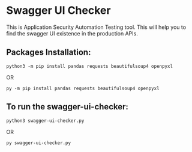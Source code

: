 
# Swagger UI Checker

This is Application Security Automation Testing tool. This will help you to find the swagger UI existence in the production APIs.

## Packages Installation:

    python3 -m pip install pandas requests beautifulsoup4 openpyxl

OR

    py -m pip install pandas requests beautifulsoup4 openpyxl

  

## To run the swagger-ui-checker:

    python3 swagger-ui-checker.py

OR

    py swagger-ui-checker.py